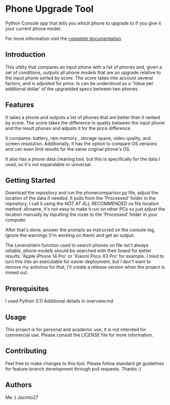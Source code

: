 # Phone Upgrade Tool
Python Console app that tells you which phone to upgrade to if you give it your current phone model.

For more information visit the [complete documentation](./Docs/overview.md).

<!-- Brief introduction and how to get started -->

## Introduction
This utility that compares an input phone with a list of phones and, given a set of conditions, outputs all phone models that are an upgrade relative to the input phone sorted by score. The score takes into account several factors, and is adjusted for price. Is can be understood as a 'Value per additional dollar' of the upgradded specs between two phones. 

## Features
<!-- List of features -->
It takes a phone and outputs a list of phones that are better than it ranked by score.
The score takes the difference in quality between the input phone and the result phones and adjusts it for the price difference.

It compares: battery, ram memory , storage space, video quality, and screen resolution. Additionally, it has the option 
to compare OS versions and can even limit results for the same original phone's OS.

It also has a phone data cleaning tool, but this is specifically for the data I used, so it's not expandable or universal.

## Getting Started

Download the repository and run the phonecomparisor.py file, adjust the location of the data if needed. It pulls from
the 'Processed' folder in the repository, I call it using the *NOT AT ALL RECOMMENDED* os file location method .dirname,
it's not easy to make it run on other PCs so just adjust the location manually by inputting the route to the 'Processed'
folder in your computer.

After that's done, answer the prompts as instructed on the console log, ignore the warnings (I'm working on them) and
get an output.

The Levenshtein function used to search phones on file isn't always reliable, phone models should be searched with their
brand for better results: 'Apple iPhone 14 Pro' or 'Xiaomi Poco X3 Pro' for example.
I tried to turn this into an executable for easier deployment, but I don't want to remove my antivirus for that, I'll create a release version when the project is ironed out.

## Prerequisites
I used Python 3.11
Additional details in overview.md

## Usage
This project is for personal and academic use, it is not intended for commercial use. Please consult the LICENSE file for more information.

## Contributing
Feel free to make changes to this tool. Please follow standard git guidelines for feature-branch development through pull requests. Thanks :)

## Authors

Me :) Jacinto27
